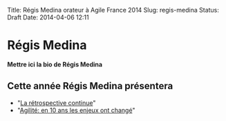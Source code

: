 Title: Régis Medina orateur à Agile France 2014 
Slug: regis-medina
Status: Draft
Date: 2014-04-06 12:11

# Régis Medina

**Mettre ici la bio de Régis Medina**
## Cette année Régis Medina présentera

* "[La rétrospective continue](../sessions/la-retrospective-continue.html)"
* "[Agilité: en 10 ans les enjeux ont changé](../sessions/agilite-en-10-ans-les-enjeux-ont-change.html)"


